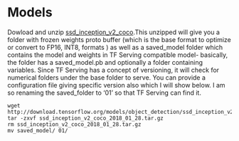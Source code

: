 # Models
Dowload and unzip [ssd_inception_v2_coco](http://download.tensorflow.org/models/object_detection/ssd_inception_v2_coco_2018_01_28.tar.gz).This unzipped will give you a folder with frozen weights proto buffer (which is the base format to optimize or convert to FP16, INT8, formats ) as well as a saved_model folder which contains the model and weights in TF Serving compatible model- basically, the folder has a saved_model.pb and optionally a folder containing variables. Since TF Serving has a concept of versioning, it will check for numerical folders under the base folder to serve. You can provide a configuration file giving specific version also which I will show below. I am so renaming the saved_folder to ‘01’ so that TF Serving can find it.

```shell
wget http://download.tensorflow.org/models/object_detection/ssd_inception_v2_coco_2018_01_28.tar.gz
tar -zxvf ssd_inception_v2_coco_2018_01_28.tar.gz
rm ssd_inception_v2_coco_2018_01_28.tar.gz
mv saved_model/ 01/
```




